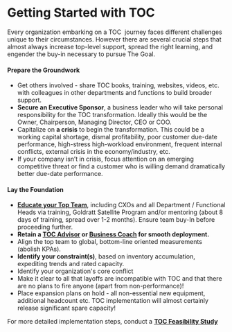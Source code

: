 # Getting Started with TOC

Every organization embarking on a TOC  journey faces different challenges unique to their circumstances. However there are several crucial steps that almost always increase top-level support, spread the right learning, and engender the buy-in necessary to pursue The Goal.  
  
#### Prepare **the Groundwork**

- Get others involved - share TOC books, training, websites, videos, etc. with colleagues in other departments and functions to build broader support.
- **Secure an Executive Sponsor**, a business leader who will take personal responsibility for the TOC transformation. Ideally this would be the Owner, Chairperson, Managing Director, CEO or COO.
- Capitalize on **a crisis** to begin the transformation. This could be a working capital shortage, dismal profitability, poor customer due-date performance, high-stress high-workload environment, frequent internal conflicts, external crisis in the economy/industry, etc.
- If your company isn’t in crisis, focus attention on an emerging competitive threat or find a customer who is willing demand dramatically better due-date performance.

#### Lay the Foundation

- **[Educate your Top Team](https://www.tocinstitute.org/in-house-training.html)**, including CXOs and all Department / Functional Heads via training, Goldratt Satellite Program and/or mentoring (about 8 days of training, spread over 1-2 months). Ensure team buy-In before proceeding further.
- **Retain a [TOC Advisor](https://www.tocinstitute.org/advisory-services.html) or [Business Coach](https://www.tocinstitute.org/business-coaching.html) for smooth deployment.**
- Align the top team to global, bottom-line oriented measurements (abolish KPAs).
- **Identify your constraint(s)**, based on inventory accumulation, expediting trends and rated capacity.
- Identify your organization's core conflict
- Make it clear to all that layoffs are incompatible with TOC and that there are no plans to fire anyone (apart from non-performance)!
- Place expansion plans on hold - all non-essential new equipment, additional headcount etc. TOC implementation will almost certainly release significant spare capacity!
  
For more detailed implementation steps, conduct a **[TOC Feasibility Study](https://www.tocinstitute.org/feasibility-studies.html)**